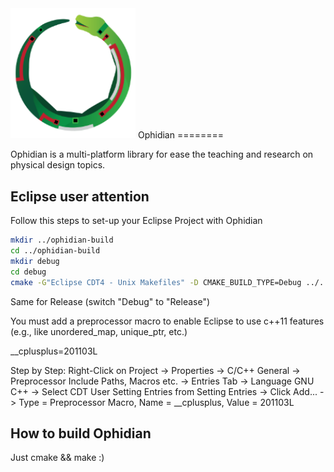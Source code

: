 <img src="https://raw.githubusercontent.com/eclufsc/ophidian/master/logo.png" width=200>
Ophidian
========

Ophidian is a multi-platform library for ease the teaching and research on physical design topics.

Eclipse user attention
-------------------------

Follow this steps to set-up your Eclipse Project with Ophidian

```bash
mkdir ../ophidian-build
cd ../ophidian-build
mkdir debug
cd debug
cmake -G"Eclipse CDT4 - Unix Makefiles" -D CMAKE_BUILD_TYPE=Debug ../../ophidian
```
Same for Release (switch "Debug" to "Release")

You must add a preprocessor macro to enable Eclipse to use c++11 features (e.g., like unordered_map, unique_ptr, etc.)

__cplusplus=201103L

Step by Step: Right-Click on Project -> Properties -> C/C++ General -> Preprocessor Include Paths, Macros etc. -> Entries Tab -> Language GNU C++ -> Select CDT User Setting Entries from Setting Entries -> Click Add... -> Type = Preprocessor Macro, Name = __cplusplus, Value = 201103L

How to build Ophidian
---------------------

Just cmake && make :)
